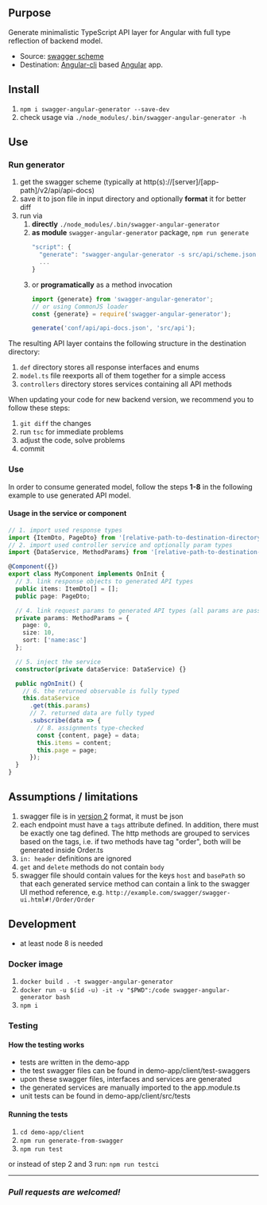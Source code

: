## Purpose

Generate minimalistic TypeScript API layer for Angular with full type reflection of backend model.
- Source: [swagger scheme](https://swagger.io/specification/)
- Destination: [Angular-cli](https://cli.angular.io/) based [Angular](https://angular.io/) app.

## Install

1. `npm i swagger-angular-generator --save-dev`
1. check usage via `./node_modules/.bin/swagger-angular-generator -h`

## Use

### Run generator

1. get the swagger scheme (typically at http(s)://[server]/[app-path]/v2/api/api-docs)
1. save it to json file in input directory and optionally **format** it for better diff
1. run via
    1. **directly** `./node_modules/.bin/swagger-angular-generator`
    1. **as module** `swagger-angular-generator` package, `npm run generate`
        ```javascript
        "script": {
          "generate": "swagger-angular-generator -s src/api/scheme.json -d src/api/generated"
          ...
        }
        ```
    1. or **programatically** as a method invocation
        ```typescript
        import {generate} from 'swagger-angular-generator';
        // or using CommonJS loader
        const {generate} = require('swagger-angular-generator');

        generate('conf/api/api-docs.json', 'src/api');
        ```

The resulting API layer contains the following structure in the destination directory:

1. `def` directory stores all response interfaces and enums
1. `model.ts` file reexports all of them together for a simple access
1. `controllers` directory stores services containing all API methods

When updating your code for new backend version, we recommend you to follow these steps:

1. `git diff` the changes
1. run `tsc` for immediate problems
1. adjust the code, solve problems
1. commit

### Use

In order to consume generated model, follow the steps **1-8** in the following example to use generated API model.

#### Usage in the service or component
```typescript
// 1. import used response types
import {ItemDto, PageDto} from '[relative-path-to-destination-directory]/model';
// 2. import used controller service and optionally param types
import {DataService, MethodParams} from '[relative-path-to-destination-directory]/api/DataService';

@Component({})
export class MyComponent implements OnInit {
  // 3. link response objects to generated API types
  public items: ItemDto[] = [];
  public page: PageDto;

  // 4. link request params to generated API types (all params are passed together in one object)
  private params: MethodParams = {
    page: 0,
    size: 10,
    sort: ['name:asc']
  };

  // 5. inject the service
  constructor(private dataService: DataService) {}

  public ngOnInit() {
    // 6. the returned observable is fully typed
    this.dataService
      .get(this.params)
      // 7. returned data are fully typed
      .subscribe(data => {
        // 8. assignments type-checked
        const {content, page} = data;
        this.items = content;
        this.page = page;
      });
  }
}
```

## Assumptions / limitations

1. swagger file is in [version 2](https://github.com/OAI/OpenAPI-Specification/blob/master/versions/2.0.md) format, it must be json
1. each endpoint must have a `tags` attribute defined. In addition, there must be exactly one tag defined. 
The http methods are grouped to services based on the tags, i.e. if two methods have tag "order", both will be
generated inside Order.ts
1. `in: header` definitions are ignored
1. `get` and `delete` methods do not contain `body`
1. swagger file should contain values for the keys `host` and `basePath` so that each generated service method 
can contain a link to the swagger UI method reference, e.g. `http://example.com/swagger/swagger-ui.html#!/Order/Order`

## Development

* at least node 8 is needed

### Docker image

1. `docker build . -t swagger-angular-generator`
1. `docker run -u $(id -u) -it -v "$PWD":/code swagger-angular-generator bash`
1. `npm i`

### Testing

#### How the testing works

* tests are written in the demo-app
* the test swagger files can be found in demo-app/client/test-swaggers
* upon these swagger files, interfaces and services are generated
* the generated services are manually imported to the app.module.ts
* unit tests can be found in demo-app/client/src/tests

#### Running the tests

1. `cd demo-app/client`
1. `npm run generate-from-swagger`
1. `npm run test`

or instead of step 2 and 3 run: `npm run testci`

---

### _Pull requests are welcomed!_

